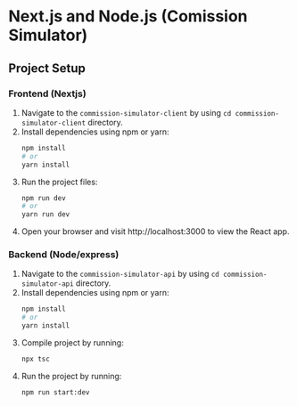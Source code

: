 # Next.js and Node.js (Comission Simulator)

## Project Setup

### Frontend (Nextjs)

1. Navigate to the `commission-simulator-client` by using `cd commission-simulator-client`  directory.
2. Install dependencies using npm or yarn:
   ```bash
   npm install
   # or
   yarn install
3. Run the project files:
   ```bash
   npm run dev
   # or
   yarn run dev
4. Open your browser and visit http://localhost:3000 to view the React app.


### Backend (Node/express)
1. Navigate to the `commission-simulator-api` by using `cd commission-simulator-api`  directory.
2. Install dependencies using npm or yarn:
   ```bash
   npm install
   # or
   yarn install
3. Compile project by running:
   ```bash
   npx tsc   
5. Run the project by running:
   ```bash
   npm run start:dev
   



